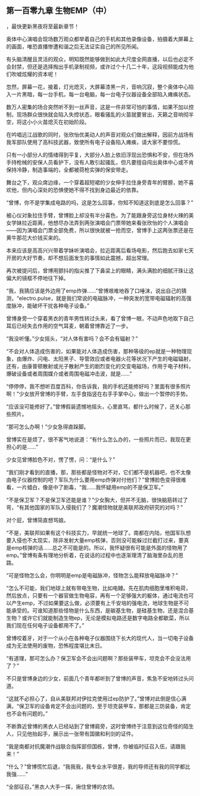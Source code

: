 ## 第一百零九章 生物EMP（中）
，最快更新黑夜将至最新章节！

奥体中心演唱会现场数万观众都举着自己的手机和其他录像设备，拍摄着大屏幕上的画面，唯恐直播惨遭和谐之后无法证实自己的所见所闻。

有头脑清醒且灵活的观众，明知既然能够做到如此大尺度全网直播，以后也必定不会封禁，但还是选择掏出手机录制视频，或许过个十几二十年，这段视频能成为他们吹嘘炫耀的资本呢！

忽然，屏幕一花，接着，灯光熄灭，大屏幕漆黑一片，音响沉寂，整个奥体中心陷入一片黑暗，每一台手机，每一台电脑，每一台电子仪器设备全部陷入瘫痪状态。

数万人密集的场合突然听不到一丝声音，这是一件非常可怕的事情，如果不加以控制，现场群众很快就会陷入失控状态，眼看骚乱的火苗就要冒出，天籁之音响彻半空，将这小小火苗熄灭在初始阶段。

在吟唱远江战歌的同时，张欣怡优美动人的声音对观众们做出解释，因前方战场有我军部队使用了高科技武器，致使所有电子设备陷入瘫痪，请大家不要惊慌。

只有一小部分人的情绪得到平复，大部分人脸上依旧浮现出恐惧和不安，但在场外手持枪械的安保人员看护下，没有人敢引起骚乱，但凡要擅自闯出奥体中心或不肯保持冷静，制造事端的，全都被荷枪实弹的保安带走。

舞台之下，观众席边缘，一个穿着超短裙的少女伸手拉住身旁青年的臂膀，她不喜欢他，但内心深处的恐惧使她不得不找到身边最近的依靠。

“曾博，你不是学集成电路的吗，这是怎么回事，你知不知道这到底是怎么回事？”

被心仪对象拉住手臂，曾博脸上却没有半分喜色，为了能跟身旁这位身材火辣的美女学妹拉近距离，他想尽办法弄到两张演唱会门票带她来看张欣怡的个人演唱会――因为演唱会门票全部免费，所以很快就被一抢而空，曾博手上这两张票还是在黄牛那花大价钱买来的。

本来应该是高高兴兴带着学妹听演唱会，拉近距离后看场电影，然后跑去如家七天开房的大好节奏，却不想后面发生的事情如此震撼，超出常理。

再次被提问后，曾博用颤抖的指尖推了下鼻梁上的眼睛，满头满脸的细腻汗珠让这偏大的镜框不停地往下掉。

“我，我猜应该是外边用了emp炸弹……”曾博艰难地吞了口唾沫，说出自己的猜测，“electro.pulse，就是我们常说的电磁脉冲，一种突发的宽带电磁辐射的高强度脉冲，能破坏干扰各种电子设备。”

曾博身旁一个穿着黑衣的青年男性转过头来，看了曾博一眼，不动声色地取下自己耳后已经失去作用的空气耳麦，朝着曾博靠近了一步。

“我没听懂。”少女摇头，“对人体有害吗？会不会有辐射？”

“不会对人体造成伤害的，如果能对人体造成伤害，那种等级的ep就是一种物理现象，由爆炸、闪电、太阳黑子、导管效应或者电器火花等状况下产生的电磁辐射，还有，由康普顿散射或光子散射产生的剧烈变化的交变电磁场，作用于电子材料，爆破设备或者周围媒介或者周围电磁冲击波，就是……”

“停停停，我不想听百度百科，你告诉我，我的手机还能修好吗？里面有很多照片啊！”少女放开曾博的手臂，左手食指竖在右手手掌中心，做出一个暂停的手势。

“应该没可能修好了。”曾博假装遗憾地摇头，心里直骂，都什么时候了，还关心那些照片。

“那可怎么办啊！”少女急得直跺脚。

曾博实在是烦了，很不客气地说道：“有什么怎么办的，一些照片而已，我现在更担心的是……”

少女见曾博脸色不对，愣了愣，问：“是什么？”

“我们刚才看到的直播，那，那些都是怪物对不对，它们都不是机器吧，也不太像由电子仪器控制的吧？军队为什么要用emp炸弹对付他们？”曾博脸色变得很难看，一片蜡白，像是中了剧毒，“我……我怀疑用emp的不是保卫军。”

“不是保卫军？不是保卫军还能是谁？”少女胸大，但并不无脑，很快脑筋转过了弯，“有其他国家的军队入侵我们了？魔潮怪物就是美联邦政府研究的对吗？”

对个屁，曾博简直想骂娘。

“不是，美联邦如果有这个科技实力，早就统一地球了。南都在内陆，他国军队想要入侵也不太现实，除非发射大量emp核弹，否则没可能躲过拦截打过来，要真是emp核弹的话……总之不可能是的。所以，我怀疑很有可能是外面的怪物用了emp。”曾博有条有理地分析着，在说话的过程中也逐渐理清了脑海里杂乱的思路。

“可是怪物怎么会，你明明是emp是电磁脉冲，怪物怎么能释放电磁脉冲？”

“怎么不可能，我们地球上就有带电生物，比如电鳗。先在肌肉细胞里堆积电荷，然后放点，只要有一个器官做生物电容，再有一个足够强大的躯体，通过电流也可以产生emp，不过如果要这么做，必须要有上千安培的强电流，地球生物是不可能承受的。可谁知道那些怪物是什么东西，是碳基生物，是硅基生物，还是混合基生物？或许它们就能制造生物ep，无论是模拟电路还是数字电路全都歇菜，所以我们现在任何电子设备都用不了。”

曾博咬着牙，对于一个从小在各种电子仪器围绕下长大的现代人，当一切电子设备成为无法使用的废物，恐怖程度堪比末日。

“有道理，那可怎么办？保卫军会不会出问题啊？那些装甲车，坦克会不会没法用了？”

不只是曾博身边的少女，前面几个青年都听到了曾博的声音，焦急不安地转过头问道。

“这就不必担心了，自从美联邦对伊拉克使用过ep防护了。”曾博对此倒是信心满满，“保卫军的设备肯定不会出问题的，至于坦克装甲车，那都是三防装备，肯定也不会有问题的。”

不断靠近曾博的黑衣人已经站到了曾博肩旁，这时曾博终于注意到这位奇怪的陌生人，只见他抬起手，展示出一张带有国徽和利剑的证件。

“我是南都对抗魔潮作战联合指挥部但国栋，曾博，你被临时征召入伍，请跟我来！”

“什么？”曾博慌忙后退，“我我我，我专业水平很差，我的导师还有我的同学都比我强……”

“全部征召。”黑衣人大手一挥，揪住曾博的衣领。

